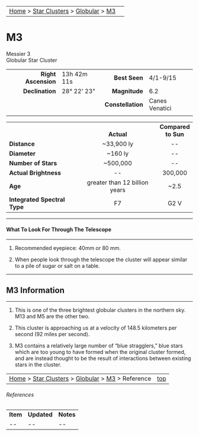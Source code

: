 <script src="/js/whatsup.js"></script>
<script type="text/javascript">
	var objectName ="M3"
	var objectDesc ="Globular Star Cluster<br/>in the Constellation<br/>Canes Venatici"
	var objectImage="m3.jpg"
</script>

|    |    |
|:---|---:|
|[Home](/notes/#object-notes) > [Star Clusters](/notes/#star-clusters) > [Globular](../!globular-cluster-info) > [M3](#m3)| <div id=whatsup></div> |

# M3
Messier 3<br/>
Globular Star Cluster

|   |   |   |   |
|--:|:--|--:|:--|
|**Right Ascension**|13h 42m 11s|**Best Seen**|4/1-9/15|
|**Declination**|28&deg; 22' 23"	|**Magnitude**|6.2|
|   |   |**Constellation**|Canes Venatici|
|   |   |   |   |

|   |   |   |
|---|:---:|:---:|
|   | <br/>**Actual**| **Compared<br/>to Sun** |
|**Distance** | ~33,900 ly | -- |
|**Diameter** | ~160 ly | -- |
|**Number of Stars**| ~500,000 | -- |
|**Actual Brightness**| -- | 300,000 |
|**Age** | greater than 12 billion years | ~2.5  |
|**Integrated Spectral Type** | F7 | G2 V |

---
#### What To Look For Through The Telescope
---

1.	Recommended eyepiece: 40mm or 80 mm.

2.	When people look through the telescope the cluster will appear similar to a pile of sugar or salt on a table.

---
## M3 Information
---

1.	This is one of the three brightest globular clusters in the northern sky.  M13 and M5 are the other two.
   
2.	This cluster is approaching us at a velocity of 148.5 kilometers per second (92 miles per second).

3.	M3 contains a relatively large number of “blue stragglers,” blue stars which are too young to have formed when the original cluster formed, and are instead thought to be the result of interactions between existing stars in the cluster.

|    |    |
|:---|---:|
|[Home](/notes/#object-notes) > [Star Clusters](/notes/#star-clusters) > [Globular](../!globular-cluster-info) > [M3](#m3) > Reference|[top](#m3)|

###### References

|   |   |   |
|---|---|---|
|**Item**|**Updated**|**Notes**|
| -- | -- | -- |
